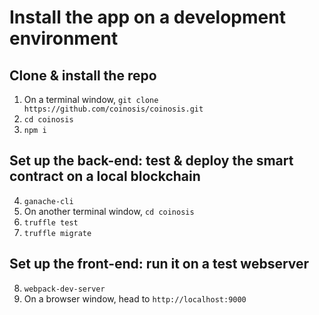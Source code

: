 # Install the app on a development environment

## Clone & install the repo

1. On a terminal window, `git clone https://github.com/coinosis/coinosis.git`
2. `cd coinosis`
3. `npm i`

## Set up the back-end: test & deploy the smart contract on a local blockchain

4. `ganache-cli`
5. On another terminal window, `cd coinosis`
6. `truffle test`
7. `truffle migrate`

## Set up the front-end: run it on a test webserver

8. `webpack-dev-server`
9. On a browser window, head to `http://localhost:9000`